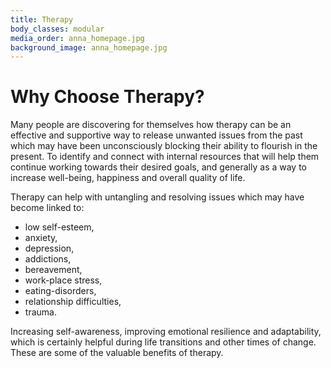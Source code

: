 ```yaml
---
title: Therapy
body_classes: modular
media_order: anna_homepage.jpg
background_image: anna_homepage.jpg
---
```


# Why Choose Therapy?

Many people are discovering for themselves how therapy can be an effective and supportive way to release unwanted issues from the past which may have been unconsciously blocking their ability to flourish in the present.
To identify and connect with internal resources that will help them continue working towards their desired goals, and generally as a way to increase well-being, happiness and overall quality of life.

Therapy can help with untangling and resolving issues which may have become linked to:

 * low self-esteem,
 * anxiety,
 * depression,
 * addictions,
 * bereavement,
 * work-place stress,
 * eating-disorders,
 * relationship difficulties,
 * trauma.

Increasing self-awareness, improving emotional resilience and adaptability, which is certainly helpful during life transitions and other times of change. These are some of the valuable benefits of therapy.